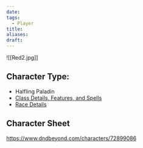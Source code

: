 ```yaml
---
date: 
tags:
  - Player
title: 
aliases: 
draft:
---
```

![[Red2.jpg]]
## Character Type:
- Halfling Paladin
- [Class Details, Features, and Spells](https://www.dndbeyond.com/classes/paladin)
- [Race Details](https://www.dndbeyond.com/races/14-halfling)
## Character Sheet
https://www.dndbeyond.com/characters/72899086


